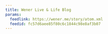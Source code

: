 ```yaml
---
title: Wener Live & Life Blog
params:
  feedlink: https://wener.me/story/atom.xml
  feedid: fc57d6aee85f80c6c1844c98e8af3b07
---
```

